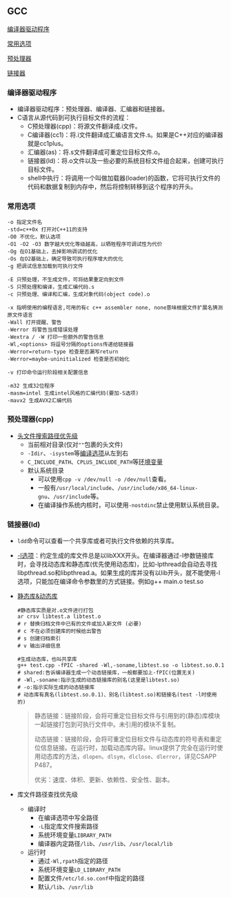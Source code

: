 ## GCC

[编译器驱动程序](#编译器驱动程序)

[常用选项](#常用选项)

[预处理器](#预处理器(cpp))

[链接器](#链接器(ld))

### 编译器驱动程序

* 编译器驱动程序：预处理器、编译器、汇编器和链接器。
* C语言从源代码到可执行目标文件的流程：
  * C预处理器(cpp)：将源文件翻译成.i文件。
  * C编译器(cc1)：将.i文件翻译成汇编语言文件.s。如果是C++对应的编译器就是cc1plus。
  * 汇编器(as)：将.s文件翻译成可重定位目标文件.o。
  * 链接器(ld)：将.o文件以及一些必要的系统目标文件组合起来，创建可执行目标文件。
  * shell中执行：将调用一个叫做加载器(loader)的函数，它将可执行文件的代码和数据复制到内存中，然后将控制转移到这个程序的开头。

### 常用选项

```shell
-o 指定文件名
-std=c++0x 打开对C++11的支持
-O0 不优化，默认选项
-O1 -O2 -O3 数字越大优化等级越高，以牺牲程序可调试性为代价
-Og 在O1基础上，去掉影响调试的优化
-Os 在O2基础上，确定导致可执行程序增大的优化
-g 把调试信息加载到可执行文件

-E 只预处理，不生成文件，可将结果重定向到文件
-S 只预处理和编译，生成汇编代码.s
-c 只预处理、编译和汇编，生成对象代码(object code).o

-x 指明使用的编程语言,可用的有c c++ assembler none, none意味根据文件扩展名猜测原文件语言
-Wall 打开提醒、警告
-Werror 将警告当成错误处理
-Wextra / -W 打印一些额外的警告信息
-Wl,<options> 将逗号分隔的options传递给链接器
-Werror=return-type 检查是否漏写return
-Werror=maybe-uninitialized 检查是否初始化

-v 打印命令运行阶段相关配置信息

-m32 生成32位程序
-masm=intel 生成intel风格的汇编代码(要加-S选项)
-mavx2 生成AVX2汇编代码
```

### 预处理器(cpp)

* [头文件搜索路径优先级](https://gcc.gnu.org/onlinedocs/cpp/Search-Path.html)
  * 当前相对目录(仅对`""`包裹的头文件)
  * `-Idir`、`-isystem`等[编译选项](https://gcc.gnu.org/onlinedocs/gcc-7.2.0/gcc/Directory-Options.html#Directory-Options)从左到右
  * `C_INCLUDE_PATH`、`CPLUS_INCLUDE_PATH`等[环境变量](https://gcc.gnu.org/onlinedocs/gcc-7.2.0/gcc/Environment-Variables.html#Environment-Variables)
  * 默认系统目录
    * 可以使用`cpp -v /dev/null -o /dev/null`查看。
    * 一般有`/usr/local/include`、`/usr/include/x86_64-linux-gnu`、`/usr/include`等。
    * 在编译操作系统内核时，可以使用`-nostdinc`禁止使用默认系统目录。

### 链接器(ld)

* `ldd`命令可以查看一个共享库或者可执行文件依赖的共享库。

* [-l选项](https://zhuanlan.zhihu.com/p/151219726)：约定生成的库文件总是以libXXX开头。在编译器通过-l参数链接库时，会寻找动态库和静态库(优先使用动态库)，比如-lpthread会自动去寻找libpthread.so和libpthread.a。如果生成的库并没有以lib开头，就不能使用-l选项，只能加在编译命令参数里的方式链接。例如g++ main.o test.so 

* [静态库&动态库](https://zhuanlan.zhihu.com/p/151219726)

  ```shell
  #静态库实质是对.o文件进行打包
  ar crsv libtest.a libtest.o
  # r 替换归档文件中已有的文件或加入新文件 (必要)
  # c 不在必须创建库的时候给出警告
  # s 创建归档索引
  # v 输出详细信息
  
  #生成动态库，也叫共享库
  g++ test.cpp -fPIC -shared -Wl,-soname,libtest.so -o libtest.so.0.1
  # shared:告诉编译器生成一个动态链接库，一般都要加上-fPIC(位置无关)
  # -Wl,-soname:指示生成的动态链接库的别名(这里是libtest.so)
  # -o:指示实际生成的动态链接库
  # 动态库有真名(libtest.so.0.1)、别名(libtest.so)和链接名(test -l时使用的)
  ```

  > 静态链接：链接阶段，会将可重定位目标文件与引用到的(静态)库模块一起链接打包到可执行文件中。未引用的模块不复制。
  >
  > 动态链接：链接阶段，会将可重定位目标文件与动态库的符号表和重定位信息链接。在运行时，加载动态库内容。linux提供了完全在运行时使用动态库的方法，`dlopen`、`dlsym`，`dlclose`、`dlerror`，详见CSAPP P487。
  >
  > 优劣：速度、体积、更新、依赖性、安全性、副本。

* 库文件路径查找优先级

  * 编译时
    * 在编译选项中写全路径
    * `-L`指定库文件搜索路径
    * 系统环境变量`LIBRARY_PATH`
    * 编译器内定路径`/lib`、`/usr/lib`、`/usr/local/lib`
  * 运行时
    * 通过`-Wl,rpath`指定的路径
    * 系统环境变量`LD_LIBRARY_PATH`
    * 配置文件`/etc/ld.so.conf`中指定的路径
    * 默认`/lib`、`/usr/lib`
